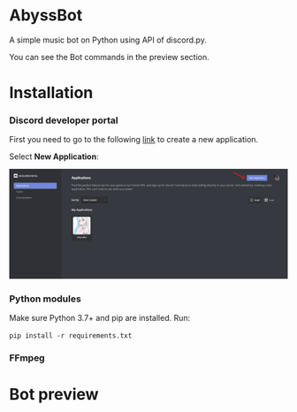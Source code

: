 # AbyssBot
A simple music bot on Python using API of discord.py.

You can see the Bot commands in the preview section.

# Installation

### Discord developer portal
First you need to go to the following [link](https://discord.com/developers/applications) to create a new application. 

Select **New Application**:

![](README_images/new_application.PNG)

### Python modules
Make sure Python 3.7+ and pip are installed. Run:

```pip install -r requirements.txt```

### FFmpeg

# Bot preview
